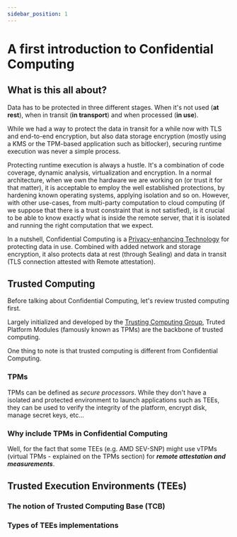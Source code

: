 ```yaml
---
sidebar_position: 1
---
```


# A first introduction to Confidential Computing 

## What is this all about? 

Data has to be protected in three different stages. When it's not used (**at rest**), when in transit (**in transport**) and when processed (**in use**). 

While we had a way to protect the data in transit for a while now with TLS and end-to-end encryption, but also data storage encryption (mostly using a KMS or the TPM-based application such as bitlocker), securing runtime execution was never a simple process. 

Protecting runtime execution is always a hustle. It's a combination of code coverage, dynamic analysis, virtualization and encryption. 
In a normal architecture, when we own the hardware we are working on (or trust it for that matter), it is acceptable to employ the well established protections, by hardening known operating systems, applying isolation and so on.
However, with other use-cases, from multi-party computation to cloud computing (if we suppose that there is a trust constraint that is not satisfied), is it crucial to be able to know exactly what is inside the remote server, that it is isolated and running the right computation that we expect. 

In a nutshell, Confidential Computing is a [Privacy-enhancing Technology](https://en.wikipedia.org/wiki/Privacy-enhancing_technologies) for protecting data in use. Combined with added network and storage encryption, it also protects data at rest (through Sealing) and data in transit (TLS connection attested with Remote attestation). 


## Trusted Computing
Before talking about Confidential Computing, let's review trusted computing first. 

Largely initialized and developed by the [Trusting Computing Group](https://trustedcomputinggroup.org/), Truted Platform Modules (famously known as TPMs) are the backbone of trusted computing.

One thing to note is that trusted computing is different from Confidential Computing. 

### TPMs

TPMs can be defined as *secure processors*. While they don't have a isolated and protected environment to launch applications such as TEEs, they can be used to verify the integrity of the platform, encrypt disk, manage secret keys, etc...  

### Why include TPMs in Confidential Computing

Well, for the fact that some TEEs (e.g. AMD SEV-SNP) might use vTPMs (virtual TPMs - explained on the TPMs section) for ***remote attestation and measurements***. 




## Trusted Execution Environments (TEEs)


### The notion of Trusted Computing Base (TCB)

### Types of TEEs implementations